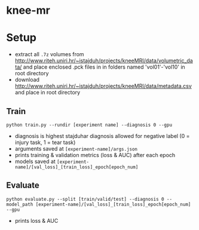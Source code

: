 # knee-mr

# Setup

- extract all `.7z` volumes from http://www.riteh.uniri.hr/~istajduh/projects/kneeMRI/data/volumetric_data/ and place enclosed .pck files in in folders named 'vol01'-'vol10' in root directory
- download http://www.riteh.uniri.hr/~istajduh/projects/kneeMRI/data/metadata.csv and place in root directory

## Train

`python train.py --rundir [experiment name] --diagnosis 0 --gpu`

- diagnosis is highest stajduhar diagnosis allowed for negative label (0 = injury task, 1 = tear task)
- arguments saved at `[experiment-name]/args.json`
- prints training & validation metrics (loss & AUC) after each epoch
- models saved at `[experiment-name]/[val_loss]_[train_loss]_epoch[epoch_num]`

## Evaluate

`python evaluate.py --split [train/valid/test] --diagnosis 0 --model_path [experiment-name]/[val_loss]_[train_loss]_epoch[epoch_num] --gpu`

- prints loss & AUC
